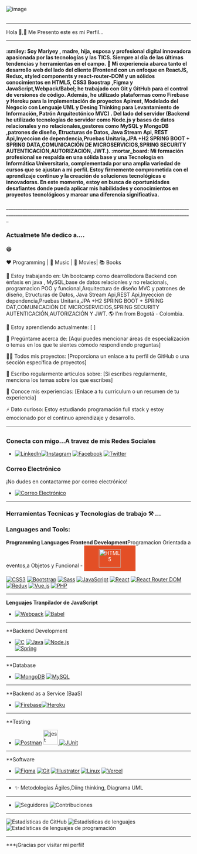 ![image](https://github.com/Mariayey12/Mariayey12/assets/92681721/fc807aca-7cae-4990-aea0-adb30232dfa8)
<br></br>
___________________________________________________________________________________________________________________________________________________________________________________________________________
 Hola 👋,:raising_hand: Me Presento este es mi Perfil... 
 _____________________________________________________________________________________________________________________________________________________________________________________________________________

<h4 align="center padding"> :smiley:
  Soy Maríyey , madre, hija, esposa y profesional digital innovadora apasionada por las tecnologías y las TICS.<b></b>
  Siempre al día de las últimas tendencias y herramientas en el campo.
🔭 Mi experiencia abarca tanto el desarrollo web del lado del cliente (Frontend con un enfoque en ReactJS, Redux, styled components y react-router-DOM y un sólidos conocimientos en HTML5, CSS3 Boostrap ,Figma y JavaScript,Webpack/Babel; he trabajado con Git y GitHub para el control de versiones de código. Además, he utilizado plataformas como Firebase y Heroku para la implementación de proyectos  Apirest, Modelado del Negocio con Lenguaje  UML y Desing Thinking  para Levantamiento de Información, Patrón Arquitectónico MVC) .
 Del lado del servidor (Backend he utilizado tecnologías de servidor como Node.js y bases de datos relacionales y no relacionales,gestores como MySQL y MongoDB ,patrones de diseño, Etructuras de Datos, Java Stream Api, REST Api,Inyeccion de dependencia,Pruebas Unitaria,JPA +H2
SPRING BOOT + SPRING DATA,COMUNICACIÓN DE MICROSERVICIOS,SPRING  SECURITY AUTENTICACIÓN,AUTORIZACIÓN, JWT.).
:mortar_board: Mi formación profesional se respalda en una sólida base y una Tecnologia en Informática Universitaria, complementada por una amplia variedad de cursos que se ajustan a mi perfil.
      Estoy firmemente comprometida con el aprendizaje continuo y la creación de soluciones tecnológicas e innovadoras.
En este momento, estoy en busca de oportunidades desafiantes donde pueda aplicar mis habilidades y conocimientos en proyectos tecnológicos y marcar una diferencia significativa.</h4>
_____________________________________________________________________________________________________________________________________________________________

### Actualmete Me dedico a.... <h4 align="center padding"> :smiley:

❤️ Programming | 🖤 Music | 💙 Movies|  📚 Books 

🔭 Estoy trabajando en: Un bootcamp como  dearrollodora  Backend con énfasis en java , MySQL,base de datos relacionles y no relacional`s`, programacion POO y funcional,Arquitectura de diseño MVC y patrones de diseño, Etructuras de Datos, Java Stream Api,REST Api,Inyeccion de dependencia,Pruebas Unitaria,JPA +H2
SPRING BOOT + SPRING DAT,COMUNICACIÓN DE MICROSERVICIOS,SPRING  SECURITY AUTENTICACIÓN,AUTORIZACIÓN Y JWT.
🌎 I'm from Bogotá - Colombia.

🌱 Estoy aprendiendo actualmente: [ ]

💬 Pregúntame acerca de: [Aquí puedes mencionar áreas de especialización o temas en los que te sientes cómodo respondiendo preguntas]

👨‍💻 Todos mis proyectos: [Proporciona un enlace a tu perfil de GitHub o una sección específica de proyectos]

📝 Escribo regularmente artículos sobre: [Si escribes regularmente, menciona los temas sobre los que escribes]

📄 Conoce mis experiencias: [Enlace a tu currículum o un resumen de tu experiencia]

⚡ Dato curioso: Estoy estudiando programación full stack y estoy emocionado por el continuo aprendizaje y desarrollo.

____________________________________________________________________________________________________________________________________________________________________________________________________
## <h3 align="left">Conecta con migo...A travez de mis Redes Sociales</h3>
- [![LinkedIn](https://img.shields.io/badge/LinkedIn-Profile-blue?style=for-the-badge&logo=linkedin&style=LinkedIn)](https://www.linkedin.com/in/mariayennifermartinezcordero709654268)[![Instagram](https://img.shields.io/badge/Instagram-Follow%20Me-orange?style=for-the-badge&logo=instagram)](https://www.instagram.com/tu_usuario_de_instagram)
 [![Facebook](https://img.shields.io/badge/Facebook-Add%20Me-blue?style=for-the-badge&logo=facebook)](https://www.facebook.com/tu_usuario_de_facebook) [![Twitter](https://img.shields.io/badge/Twitter-Follow-blue?style=for-the-badge&logo=twitter)](https://twitter.com/tu_usuario_de_twitter)
### Correo Electrónico
¡No dudes en contactarme por correo electrónico!
- [![Correo Electrónico](https://img.shields.io/badge/Email-Contact%20Me-brightgreen?style=for-the-badge&logo=gmail)](mailto:tu@email.com)
_______________________________________________________________________________________________________________________________________________________________________________________________________
### Herramientas Tecnicas y Tecnologías de trabajo  ⚒ ...<h3 align="left">Languages and Tools:</h3>**Programming Languages** **Frontend Development**Programacion Orientada a eventos,a Objetos y Funcional                                                   - <a href="https://www.w3.org/TR/html52/" style="text-decoration: none;">
  <div style="background-color: #E34F26; color: #ffffff; padding: 10px 40px; border: none; text-align: center; cursor: pointer; display: inline-block;">
    <img src="https://img.shields.io/badge/HTML5-E34F26?style=for-the-badge" alt="HTML5" width="60" height="50">
  </div>
</a>  

[![CSS3](https://img.shields.io/badge/CSS3-1572B6?style=for-the-badge&logo=css3&logoColor=white)](https://www.w3schools.com/css/) [![Bootstrap](https://img.shields.io/badge/Bootstrap-5C2D91?style=for-the-badge&logo=bootstrap&logoColor=white)](https://getbootstrap.com) [![Sass](https://img.shields.io/badge/Sass-CC6699?style=for-the-badge&logo=sass&logoColor=white)](https://sass-lang.com) [![JavaScript](https://img.shields.io/badge/JavaScript-F7DF1E?style=for-the-badge&logo=javascript&logoColor=black)](https://developer.mozilla.org/en-US/docs/Web/JavaScript) [![React](https://img.shields.io/badge/React-61DAFB?style=for-the-badge&logo=react&logoColor=black)](https://reactjs.org/) [![React Router DOM](https://img.shields.io/badge/React%20Router%20DOM-CA4245?style=for-the-badge)](https://reactrouter.com/web/guides/quick-start) [![Redux](https://img.shields.io/badge/Redux-764ABC?style=for-the-badge)](https://redux.js.org/) [![Vue.js](https://img.shields.io/badge/Vue.js-4FC08D?style=for-the-badge&logo=vue.js&logoColor=white)](https://vuejs.org/) [![PHP](https://img.shields.io/badge/PHP-777BB4?style=for-the-badge&logo=php&logoColor=white)](https://www.php.net)
____________________________________________________________________________________________________________________________________________________________________________________________________________

**Lenguajes Tranpilador de JavaScript**
- [![Webpack](https://img.shields.io/badge/Webpack-8DD6F9?style=for-the-badge&logo=webpack&logoColor=black)](https://webpack.js.org) [![Babel](https://img.shields.io/badge/Babel-F9DC3E?style=for-the-badge&logo=babel&logoColor=black)](https://babeljs.io/)
 ____________________________________________________________________________________________________________________________________________________________________________________________________________ 
**Backend Development
- [![C](https://img.shields.io/badge/C-00599C?style=for-the-badge&logo=&logoColor=white)](https://www.cprogramming.com/) [![Java](https://img.shields.io/badge/Java-007396?style=for-the-badge&logo=java&logoColor=white)](https://www.java.com) [![Node.js](https://img.shields.io/badge/Node.js-339933?style=for-the-badge&logo=node.js&logoColor=white)](https://nodejs.org)                      
[![Spring](https://img.shields.io/badge/Spring-6DB33F?style=for-the-badge&logo=spring&logoColor=white)](https://spring.io/)
_____________________________________________________________________________________________________________________________________________________________________________________________________________
**Database
- [![MongoDB](https://img.shields.io/badge/MongoDB-47A248?style=for-the-badge&logo=mongodb&logoColor=white)](https://www.mongodb.com/) [![MySQL](https://img.shields.io/badge/MySQL-4479A1?style=for-the-badge&logo=mysql&logoColor=white)](https://www.mysql.com/)
_____________________________________________________________________________________________________________________________________________________________________________________________________________
**Backend as a Service (BaaS)
- [![Firebase](https://img.shields.io/badge/Firebase-FFCA28?style=for-the-badge&logo=firebase&logoColor=black)](https://firebase.google.com/)[![Heroku](https://img.shields.io/badge/Heroku-430098?style=for-the-badge&logo=heroku&logoColor=white)](https://heroku.com)
_____________________________________________________________________________________________________________________________________________________________________________________________________________
**Testing
- [![Postman](https://img.shields.io/badge/Postman-FF6C37?style=for-the-badge&logo=postman&logoColor=white)](https://postman.com) <a href="https://jestjs.io" target="_blank" rel="noreferrer"> <img src="https://www.vectorlogo.zone/logos/jestjsio/jestjsio-icon.svg" alt="jest" width="40" height="40"/> </a> <a href="https://www.php.net" target="_blank" rel="noreferrer">[![JUnit](https://img.shields.io/badge/JUnit-25A162?style=for-the-badge&logo=junit&logoColor=white)](https://junit.org/junit5/)
_____________________________________________________________________________________________________________________________________________________________________________________________________________
 **Software 
- [![Figma](https://img.shields.io/badge/Figma-F24E1E?style=for-the-badge&logo=figma&logoColor=white)](https://www.figma.com/) [![Git](https://img.shields.io/badge/Git-F05032?style=for-the-badge&logo=git&logoColor=white)](https://git-scm.com/) [![Illustrator](https://img.shields.io/badge/Illustrator-FF9A00?style=for-the-badge&logo=adobe-illustrator&logoColor=black)](https://www.adobe.com/in/products/illustrator.html) [![Linux](https://img.shields.io/badge/Linux-FCC624?style=for-the-badge&logo=linux&logoColor=black)](https://www.linux.org/) [![Vercel](https://img.shields.io/badge/Vercel-000000?style=for-the-badge&logo=vercel&logoColor=white)](https://vercel.com/)
_________________________________________________________________________________________________________________________________________________________________________________________________________
- :sparkles:  Metodologías Ágiles,Diing thinking, Diagrama UML
_________________________________________________________________________________________________________________________________________________________________________________________________________

-  ![Seguidores](https://img.shields.io/github/followers/Mariayey12?label=Seguidores&style=social) ![Contribuciones](https://img.shields.io/github/commit-activity/m/Mariayey12/Mariayey12?label=Contribuciones)
_____________________________________________________________________________________________________________________________________________________________________________________________________________
![Estadísticas de GitHub](https://github-readme-stats.vercel.app/api?username=Mariayey12&show_icons=true&theme=radical)
![Estadísticas de lenguajes](https://github-readme-stats.vercel.app/api/top-langs/?username=Mariayey12&layout=compact&hide=html)
![Estadísticas de lenguajes de programación](https://tokei.rs/b1/github/Mariayey12/Mariayey12)
_____________________________________________________________________________________________________________________________________________________________________________________________________________

***¡Gracias por visitar mi perfil!



